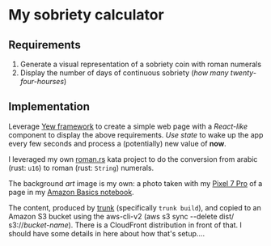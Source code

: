 # My sobriety calculator

## Requirements

1. Generate a visual representation of a sobriety coin with roman numerals
2. Display the number of days of continuous sobriety (_how many twenty-four-hourses_)

## Implementation

Leverage [Yew framework](https://yew.rs) to create a simple web page with a _React-like_ component to display the above requirements. _Use state_ to wake up the app every few seconds and process a (potentially) new value of **now**.

I leveraged my own [roman.rs](https://github.com/glyphrider/roman.rs) kata project to do the conversion from arabic (rust: `u16`) to roman (rust: `String`) numerals.

The background _art_ image is my own: a photo taken with my [Pixel 7 Pro](https://store.google.com/product/pixel_7_pro) of a page in my [Amazon Basics notebook](https://smile.amazon.com/gp/product/B01DN8TEA2).

The content, produced by [trunk](https://trunkrs.dev) (specifically `trunk build`), and copied to an Amazon S3 bucket using the aws-cli-v2 (aws s3 sync --delete dist/ s3://_bucket-name_). There is a CloudFront distribution in front of that. I should have some details in here about how that's setup....